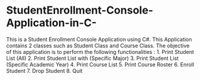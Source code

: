 # StudentEnrollment-Console-Application-in-C-
This is a Student Enrollment Console Application using C#. This Application contains 2 classes such as Student Class and Course Class. The objective of this application is to perform the following functionalities : 1. Print Student List (All) 2. Print Student List with (Specific Major) 3. Print Student List (Specific Academic Year) 4. Print Course List 5. Print Course Roster 6. Enroll Student 7. Drop Student 8. Quit
